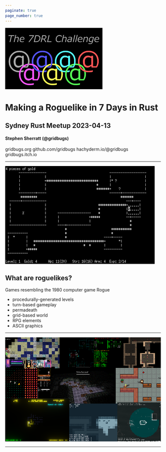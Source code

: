 ```yaml
---
paginate: true
page_number: true
---
```


![bg right:40% 80%](7drl-logo.png)

# **Making a Roguelike in 7 Days in Rust**

## Sydney Rust Meetup 2023-04-13

#### Stephen Sherratt (@gridbugs)

gridbugs.org
github.com/gridbugs
hachyderm.io/@gridbugs
gridbugs.itch.io

---

![bg left:50% 90%](Rogue_Screenshot.png)

## What are roguelikes?

Games resembling the 1980 computer game Rogue

- procedurally-generated levels
- turn-based gameplay
- permadeath
- grid-based world
- RPG elements
- ASCII graphics

---

![bg 90%](7drl-grid.png)

---


